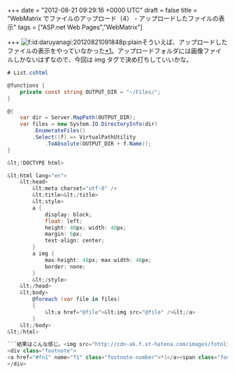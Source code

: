 
+++
date = "2012-08-21 09:29:16 +0000 UTC"
draft = false
title = "WebMatrix でファイルのアップロード（4） - アップロードしたファイルの表示"
tags = ["ASP.net Web Pages","WebMatrix"]

+++
<img src="http://cdn-ak.f.st-hatena.com/images/fotolife/d/daruyanagi/20120821/20120821091848.png" alt="f:id:daruyanagi:20120821091848p:plain" title="f:id:daruyanagi:20120821091848p:plain" class="hatena-fotolife"/>そういえば、アップロードしたファイルの表示をやっていなかった<a href="#f1" name="fn1" title="アップロード「結果」の表示はやっていたけれど">*1</a>。アップロードフォルダには画像ファイルしかないはずなので、今回は img タグで決め打ちしていいかな。
```cs
# List.cshtml

@functions {
    private const string OUTPUT_DIR = "~/Files/";
}

@{
    var dir = Server.MapPath(OUTPUT_DIR);
    var files = new System.IO.DirectoryInfo(dir)
        .EnumerateFiles()
        .Select((f) => VirtualPathUtility
            .ToAbsolute(OUTPUT_DIR + f.Name));
}

&lt;!DOCTYPE html>

&lt;html lang="en">
    &lt;head>
        &lt;meta charset="utf-8" />
        &lt;title>&lt;/title>
        &lt;style>
        a {
            display: block;
            float: left;
            height: 48px; width: 48px;
            margin: 6px;
            text-align: center;
        }
        a img {
            max-height: 48px; max-width: 48px;
            border: none;
        }
        &lt;/style>
    &lt;/head>
    &lt;body>
        @foreach (var file in files)
        {
            &lt;a href="@file">&lt;img src="@file" />&lt;/a>
        }
    &lt;/body>
&lt;/html>

```結果はこんな感じ。<img src="http://cdn-ak.f.st-hatena.com/images/fotolife/d/daruyanagi/20120821/20120821092040.png" alt="f:id:daruyanagi:20120821092040p:plain" title="f:id:daruyanagi:20120821092040p:plain" class="hatena-fotolife"/>びっくりするほど難しくなかった。OUTPUT_DIR はアップロード処理と共通なので、どこかにまとめておいたほうがいいな。むしろ、 OUTPUT_DIR フォルダーの内容を管理するクラスを作って、それを経由してファイルの保存・一覧をするようにするのが望ましいと思った。
<div class="footnote">
<a href="#fn1" name="f1" class="footnote-number">*1</a><span class="footnote-delimiter">:</span><span class="footnote-text">アップロード「結果」の表示はやっていたけれど</span>
</div>

